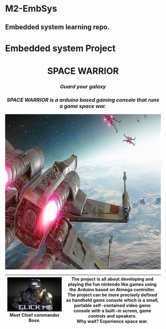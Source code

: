 # M2-EmbSys

Embedded system learning repo. 
-----------------------------------------------------------------
# Embedded system Project 
<h1 align="center"> SPACE WARRIOR </h1>
<i><h3 align = "center"> Guard your galaxy </h3></i>
<i><h3 align = "center"> SPACE WARRIOR is a arduino based gaming console that runs a game space war.  </h3></i>

<p align="center">
  <img width="1080 "height="500 " src="https://github.com/Y-133/M2-EmbSys/blob/a2454516c7c7140fc056e7bcaf77e192b621d79b/PROJECT/IMAGES/space%20battle.jpg" alt="FM_pic">
</p>


| ![Chief commander Bose](https://github.com/Y-133/M2-EmbSys/blob/f58359ae2250b86e70ce3565c56ce943c2a1e107/PROJECT/IMAGES/halo2.jpg) Meet Chief commander Bose. <br>| The project is all about developing and playing the fun nintendo like games using the Arduino based on Atmega controller. The project can be more precisely defined as handheld game console which is a small, portable self-contained video game console with a built-in screen, game controls and speakers. <br> Why wait? Experience space war. |
|---------------------------------------------------------------------------------------------------------------------------------------------------------------|----------------------------------------------------------------------------------------------------------------------------------------------------------------------------------------------------------------------------------------------------------------------------------------------------------------------------------------------------|
